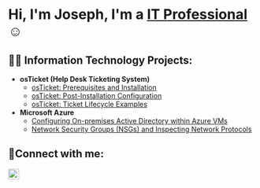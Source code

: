 <h1>Hi, I'm Joseph, I'm a <a href="https://linkedin.com/in/Josh">IT Professional</a>☺</h1>

<h2>👨‍💻 Information Technology Projects:</h2>

- <b>osTicket (Help Desk Ticketing System)</b>
  - [osTicket: Prerequisites and Installation](https://github.com/JospehAdetifa/osticket-prereqs)
  - [osTicket: Post-Installation Configuration](https://github.com/JospehAdetifa/post-install-config)
  - [osTicket: Ticket Lifecycle Examples](https://github.com/JospehAdetifa/ticket-lifecycle)
- <b>Microsoft Azure</b>
  - [Configuring On-premises Active Directory within Azure VMs](https://github.com/JospehAdetifa/configure-ad)
  - [Network Security Groups (NSGs) and Inspecting Network Protocols](https://github.com/JospehAdetifa/azure-network-protocols)

<h2>🤳Connect with me:</h2>

[<img align="left" alt="Josh | LinkedIn" width="22px" src="https://cdn.jsdelivr.net/npm/simple-icons@v3/icons/linkedin.svg" />][linkedin]

[linkedin]: https://www.linkedin.com/in/joseph-adetifa-84630643/
